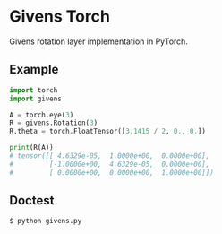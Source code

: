 Givens Torch
============

Givens rotation layer implementation in PyTorch.

Example
-------
```python
import torch
import givens

A = torch.eye(3)
R = givens.Rotation(3)
R.theta = torch.FloatTensor([3.1415 / 2, 0., 0.])

print(R(A))
# tensor([[ 4.6329e-05,  1.0000e+00,  0.0000e+00],
#         [-1.0000e+00,  4.6329e-05,  0.0000e+00],
#         [ 0.0000e+00,  0.0000e+00,  1.0000e+00]])
```

Doctest
-------
```sh
$ python givens.py
```
